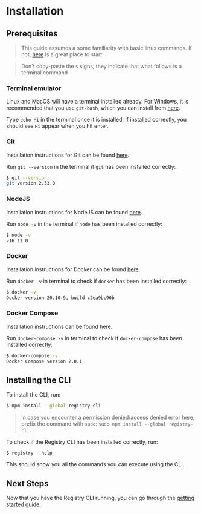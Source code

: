 # Installation

## Prerequisites

> This guide assumes a some familiarity with basic linux commands. If not,
> [here](https://ubuntu.com/tutorials/command-line-for-beginners#1-overview) is
> a great place to start.

> Don't copy-paste the `$` signs, they indicate that what follows is a terminal
> command

### Terminal emulator

Linux and MacOS will have a terminal installed already. For Windows, it is
recommended that you use `git-bash`, which you can install from
[here](https://git-scm.com/download/win).

Type `echo Hi` in the terminal once it is installed. If installed correctly, you
should see `Hi` appear when you hit enter.

### Git

Installation instructions for Git can be found
[here](https://github.com/git-guides/install-git).

Run `git --version` in the terminal if `git` has been installed correctly:

```sh
$ git --version
git version 2.33.0
```

### NodeJS

Installation instructions for NodeJS can be found
[here](https://nodejs.org/en/download/package-manager/).

Run `node -v` in the terminal if `node` has been installed correctly:

```sh
$ node -v
v16.11.0
```

### Docker

Installation instructions for Docker can be found
[here](https://docs.docker.com/engine/install/).

Run `docker -v` in terminal to check if `docker` has been installed correctly:

```sh
$ docker -v
Docker version 20.10.9, build c2ea9bc90b
```

### Docker Compose

Installation instructions can be found
[here](https://docs.docker.com/engine/install/).

Run `docker-compose -v` in terminal to check if `docker-compose` has been
installed correctly:

```sh
$ docker-compose -v
Docker Compose version 2.0.1
```

## Installing the CLI

To install the CLI, run:

```sh
$ npm install --global registry-cli
```

> In case you encounter a permission denied/access denied error here, prefix the
> command with `sudo`: `sudo npm install --global registry-cli`.

To check if the Registry CLI has been installed correctly, run:

```
$ registry --help
```

This should show you all the commands you can execute using the CLI.

## Next Steps

Now that you have the Registry CLI running, you can go through the
[getting started guide](/docs/getting-started.md).
